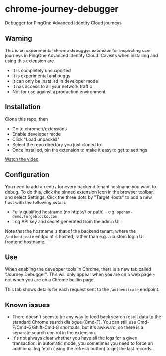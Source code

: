 # chrome-journey-debugger

Debugger for PingOne Advanced Identity Cloud journeys

## Warning

This is an experimental chrome debugger extension for inspecting user journeys in PingOne Advanced Identity Cloud. Caveats when installing and using this extension are

- It is completely unsupported
- It is experimental and buggy
- It can only be installed in developer mode
- It has access to all your network traffic
- Not for use against a production environment

## Installation

Clone this repo, then

- Go to chrome://extensions
- Enable developer mode
- Click "Load unpacked"
- Select the repo directory you just cloned to
- Once installed, pin the extension to make it easy to get to settings

[Watch the video](videos/journey-debugger-install.mov)

## Configuration

You need to add an entry for every backend tenant hostname you want to debug. To do this, click the pinned extension icon in the browser toolbar, and select Settings. Click the three dots by "Target Hosts" to add a new host with the following details

- Fully qualified hostname (no https:// or path) - e.g. `openam-demo.forgeblocks.com`
- Log API key and secret generated from the admin UI

Note that the hostname is that of the backend tenant, where the `/authenticate` endpoint is hosted, rather than e.g. a custom login UI frontend hostname.

## Use

When enabling the developer tools in Chrome, there is a new tab called "Journey Debugger". This will only appear when you are on a web page - not when you are on a Chrome builtin page.

This tab shows details for each request sent to the `/authenticate` endpoint.

## Known issues

- There doesn't seem to be any way to feed back search result data to the standard Chrome search dialogue (Cmd-F). You can still use Cmd-F/Cmd-G/Shift-Cmd-G shortcuts, but it's awkward, so there is a separate search control in the extension.
- It's not always clear whether you have all the logs for a given transaction: in automatic mode, you sometimes you need to force an additional log fetch (using the refresh button) to get the last records.
